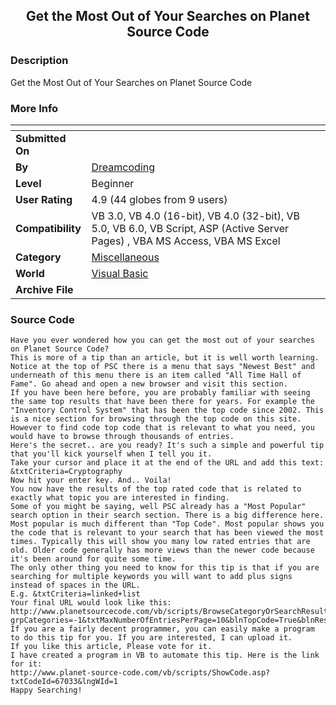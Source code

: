 ﻿<div align="center">

## Get the Most Out of Your Searches on Planet Source Code


</div>

### Description

Get the Most Out of Your Searches on Planet Source Code
 
### More Info
 


<span>             |<span>
---                |---
**Submitted On**   |
**By**             |[Dreamcoding](https://github.com/Planet-Source-Code/PSCIndex/blob/master/ByAuthor/dreamcoding.md)
**Level**          |Beginner
**User Rating**    |4.9 (44 globes from 9 users)
**Compatibility**  |VB 3\.0, VB 4\.0 \(16\-bit\), VB 4\.0 \(32\-bit\), VB 5\.0, VB 6\.0, VB Script, ASP \(Active Server Pages\) , VBA MS Access, VBA MS Excel
**Category**       |[Miscellaneous](https://github.com/Planet-Source-Code/PSCIndex/blob/master/ByCategory/miscellaneous__1-1.md)
**World**          |[Visual Basic](https://github.com/Planet-Source-Code/PSCIndex/blob/master/ByWorld/visual-basic.md)
**Archive File**   |[](https://github.com/Planet-Source-Code/dreamcoding-get-the-most-out-of-your-searches-on-planet-source-code__1-67031/archive/master.zip)





### Source Code

```
Have you ever wondered how you can get the most out of your searches on Planet Source Code?
This is more of a tip than an article, but it is well worth learning.
Notice at the top of PSC there is a menu that says "Newest Best" and underneath of this menu there is an item called "All Time Hall of Fame". Go ahead and open a new browser and visit this section.
If you have been here before, you are probably familiar with seeing the same top results that have been there for years. For example the "Inventory Control System" that has been the top code since 2002. This is a nice section for browsing through the top code on this site. However to find code top code that is relevant to what you need, you would have to browse through thousands of entries.
Here's the secret.. are you ready? It's such a simple and powerful tip that you'll kick yourself when I tell you it.
Take your cursor and place it at the end of the URL and add this text:
&txtCriteria=Cryptography
Now hit your enter key. And.. Voila!
You now have the results of the top rated code that is related to exactly what topic you are interested in finding.
Some of you might be saying, well PSC already has a "Most Popular" search option in their search section. There is a big difference here. Most popular is much different than "Top Code". Most popular shows you the code that is relevant to your search that has been viewed the most times. Typically this will show you many low rated entries that are old. Older code generally has more views than the newer code because it's been around for quite some time.
The only other thing you need to know for this tip is that if you are searching for multiple keywords you will want to add plus signs instead of spaces in the URL.
E.g. &txtCriteria=linked+list
Your final URL would look like this:
http://www.planetsourcecode.com/vb/scripts/BrowseCategoryOrSearchResults.asp?grpCategories=-1&txtMaxNumberOfEntriesPerPage=10&blnTopCode=True&blnResetAllVariables=TRUE&lngWid=1&txtCriteria=linked+list
If you are a fairly decent programmer, you can easily make a program to do this tip for you. If you are interested, I can upload it.
If you like this article, Please vote for it.
I have created a program in VB to automate this tip. Here is the link for it:
http://www.planet-source-code.com/vb/scripts/ShowCode.asp?txtCodeId=67033&lngWId=1
Happy Searching!
```

